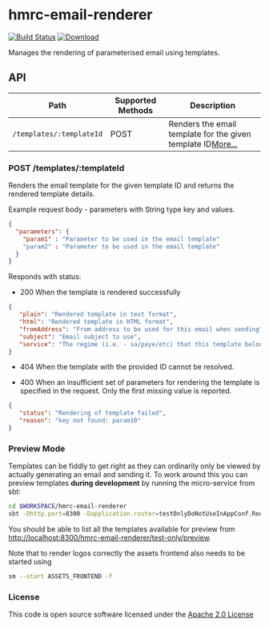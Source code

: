 # hmrc-email-renderer


[![Build Status](https://travis-ci.org/hmrc/hmrc-email-renderer.svg)](https://travis-ci.org/hmrc/hmrc-email-renderer) [ ![Download](https://api.bintray.com/packages/hmrc/releases/hmrc-email-renderer/images/download.svg) ](https://bintray.com/hmrc/releases/hmrc-email-renderer/_latestVersion)


Manages the rendering of parameterised email using templates. 
## API

| Path                         | Supported Methods | Description  |
| ---------------------------- | ----------------  | ------------ |
| ```/templates/:templateId``` | POST              | Renders the email template for the  given template ID[More...](#post-templatestemplateId) |


### POST /templates/:templateId

Renders the email template for the  given template ID and returns the rendered template details.

Example request body - parameters with String type key and values.

```json
{
  "parameters": {
    "param1" : "Parameter to be used in the email template"
    "param2" : "Parameter to be used in the email template"
  }
}
```

Responds with status:

* 200 When the template is rendered successfully

 ```json
{
    "plain": "Rendered template in text format",
    "html": "Rendered template in HTML format",
    "fromAddress": "From address to be used for this email when sending",
    "subject": "Email subject to use", 
    "service": "The regime (i.e. - sa/paye/etc) that this template belongs to"
}
 ```
* 404 When the template with the provided ID cannot be resolved.
 
* 400 When an insufficient set of parameters for rendering the template is specified in the request. Only the first missing value is reported.

 ```json
{
    "status": "Rendering of template failed",
    "reason": "key not found: param10"
}
 ```

### Preview Mode

Templates can be fiddly to get right as they can ordinarily only be viewed by actually generating an email and sending it. To work around this you can preview templates **during development** by running the micro-service from sbt:

```bash
cd $WORKSPACE/hmrc-email-renderer
sbt -Dhttp.port=8300 -Dapplication.router=testOnlyDoNotUseInAppConf.Routes run
```

You should be able to list all the templates available for preview from [http://localhost:8300/hmrc-email-renderer/test-only/preview](http://localhost:8300/hmrc-email-renderer/test-only/preview).

Note that to render logos correctly the assets frontend also needs to be started using

```bash
sm --start ASSETS_FRONTEND -f
```


### License

This code is open source software licensed under the [Apache 2.0 License]("http://www.apache.org/licenses/LICENSE-2.0.html")